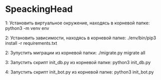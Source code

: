 # SpeackingHead


1:
    Установить виртуальное окружение, находясь в корневой папке: python3 -m venv env

2:
    Установить зависимости, находясь в корневой папке: ./env/bin/pip3 install -r requirements.txt

2:
    Зупустить миграции из корневой папки: ./migrate.py migrate all

3:
    Запустить скрипт init_db.py из корневой папке: python3 init_db.py

4:
    Запустить скрипт init_bot.py из корневой папке: python3 init_bot.py